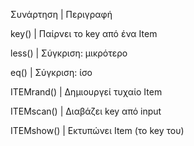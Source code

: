 Συνάρτηση | Περιγραφή

key() | Παίρνει το key από ένα Item

less() | Σύγκριση: μικρότερο

eq() | Σύγκριση: ίσο

ITEMrand() | Δημιουργεί τυχαίο Item

ITEMscan() | Διαβάζει key από input

ITEMshow() | Εκτυπώνει Item (το key του)